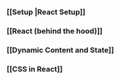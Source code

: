 ### [[Setup |React Setup]]

### [[React (behind the hood)]]

### [[Dynamic Content and State]]

### [[CSS in React]]
